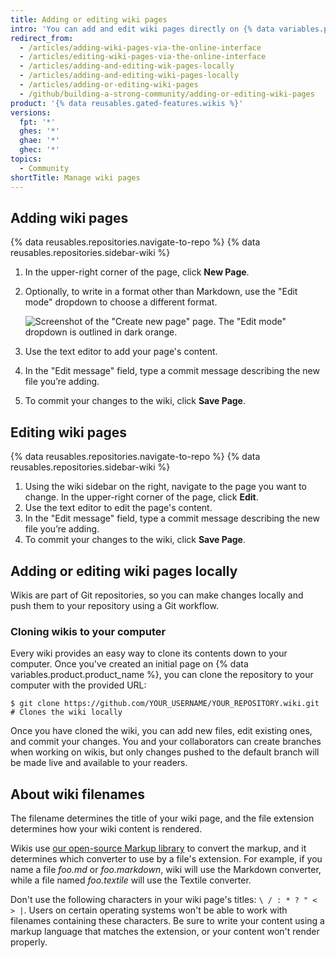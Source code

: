 ```yaml
---
title: Adding or editing wiki pages
intro: 'You can add and edit wiki pages directly on {% data variables.product.product_name %} or locally using the command line.'
redirect_from:
  - /articles/adding-wiki-pages-via-the-online-interface
  - /articles/editing-wiki-pages-via-the-online-interface
  - /articles/adding-and-editing-wik-pages-locally
  - /articles/adding-and-editing-wiki-pages-locally
  - /articles/adding-or-editing-wiki-pages
  - /github/building-a-strong-community/adding-or-editing-wiki-pages
product: '{% data reusables.gated-features.wikis %}'
versions:
  fpt: '*'
  ghes: '*'
  ghae: '*'
  ghec: '*'
topics:
  - Community
shortTitle: Manage wiki pages
---
```


## Adding wiki pages

{% data reusables.repositories.navigate-to-repo %}
{% data reusables.repositories.sidebar-wiki %}
1. In the upper-right corner of the page, click **New Page**.
1. Optionally, to write in a format other than Markdown, use the "Edit mode" dropdown to choose a different format.

   ![Screenshot of the "Create new page" page. The "Edit mode" dropdown is outlined in dark orange.](/assets/images/help/wiki/wiki-edit-mode-dropdown.png)

1. Use the text editor to add your page's content.
1. In the "Edit message" field, type a commit message describing the new file you’re adding.
1. To commit your changes to the wiki, click **Save Page**.

## Editing wiki pages

{% data reusables.repositories.navigate-to-repo %}
{% data reusables.repositories.sidebar-wiki %}
1. Using the wiki sidebar on the right, navigate to the page you want to change. In the upper-right corner of the page, click **Edit**.
1. Use the text editor to edit the page's content.
1. In the "Edit message" field, type a commit message describing the new file you’re adding.
1. To commit your changes to the wiki, click **Save Page**.

## Adding or editing wiki pages locally

Wikis are part of Git repositories, so you can make changes locally and push them to your repository using a Git workflow.

### Cloning wikis to your computer

Every wiki provides an easy way to clone its contents down to your computer.
Once you've created an initial page on {% data variables.product.product_name %}, you can clone the repository to your computer with the provided URL:

```shell
$ git clone https://github.com/YOUR_USERNAME/YOUR_REPOSITORY.wiki.git
# Clones the wiki locally
```

Once you have cloned the wiki, you can add new files, edit existing ones, and commit your changes. You and your collaborators can create branches when working on wikis, but only changes pushed to the default branch will be made live and available to your readers.

## About wiki filenames

The filename determines the title of your wiki page, and the file extension determines how your wiki content is rendered.

Wikis use [our open-source Markup library](https://github.com/github/markup) to convert the markup, and it determines which converter to use by a file's extension. For example, if you name a file _foo.md_ or _foo.markdown_, wiki will use the Markdown converter, while a file named _foo.textile_ will use the Textile converter.

Don't use the following characters in your wiki page's titles: `\ / : * ? " < > |`. Users on certain operating systems won't be able to work with filenames containing these characters. Be sure to write your content using a markup language that matches the extension, or your content won't render properly.
